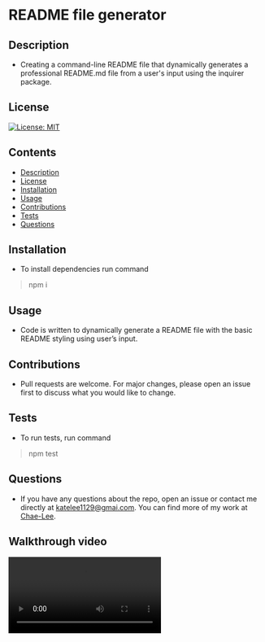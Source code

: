 # README file generator
## Description
-  Creating a command-line README file that dynamically generates a professional README.md file from a user's input using the inquirer package.

## License
[![License: MIT](https://img.shields.io/badge/License-MIT-yellow.svg)](https://opensource.org/licenses/MIT)

## Contents
- [Description](#description)
- [License](#license)
- [Installation](#installation)
- [Usage](#usage)
- [Contributions](#contributions)
- [Tests](#tests)
- [Questions](#questions)

## Installation
- To install dependencies run command 
> npm i

## Usage
- Code is written to dynamically generate a README file with the basic README styling using user’s input. 

## Contributions
- Pull requests are welcome. For major changes, please open an issue first to discuss what you would like to change.

## Tests
- To run tests, run command 
> npm test


## Questions
- If you have any questions about the repo, open an issue or contact me directly at katelee1129@gmai.com. You can find more of my work at [Chae-Lee](https://github.com/Chae-Lee).

## Walkthrough video
![README generator walkthrough video](./assets/readme_generator_demonstration.mov)
